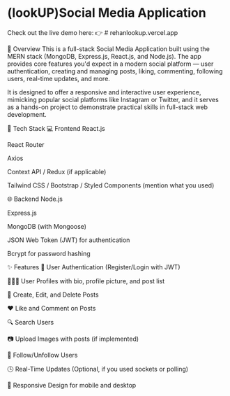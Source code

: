 # (lookUP)Social Media Application
Check out the live demo here:  👉 # rehanlookup.vercel.app

🌟 Overview
This is a full-stack Social Media Application built using the MERN stack (MongoDB, Express.js, React.js, and Node.js). The app provides core features you'd expect in a modern social platform — user authentication, creating and managing posts, liking, commenting, following users, real-time updates, and more.

It is designed to offer a responsive and interactive user experience, mimicking popular social platforms like Instagram or Twitter, and it serves as a hands-on project to demonstrate practical skills in full-stack web development.

🔧 Tech Stack
💻 Frontend
React.js

React Router

Axios

Context API / Redux (if applicable)

Tailwind CSS / Bootstrap / Styled Components (mention what you used)

🌐 Backend
Node.js

Express.js

MongoDB (with Mongoose)

JSON Web Token (JWT) for authentication

Bcrypt for password hashing

✨ Features
🔐 User Authentication (Register/Login with JWT)

🧑‍🤝‍🧑 User Profiles with bio, profile picture, and post list

📝 Create, Edit, and Delete Posts

❤ Like and Comment on Posts

🔍 Search Users

📷 Upload Images with posts (if implemented)

🔔 Follow/Unfollow Users

🕓 Real-Time Updates (Optional, if you used sockets or polling)

📱 Responsive Design for mobile and desktop

